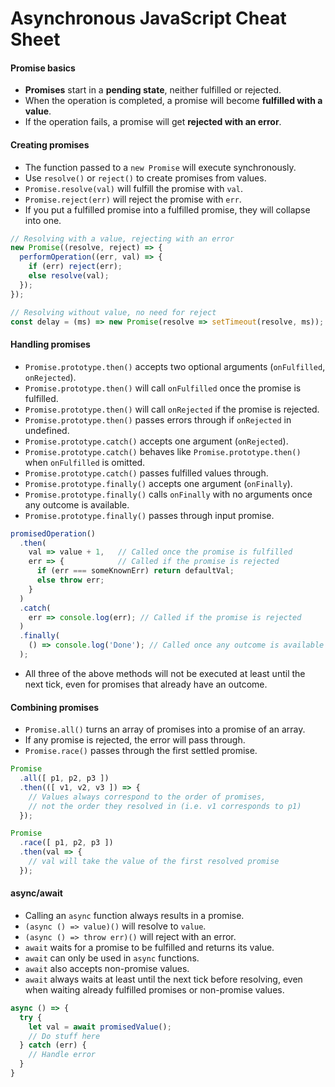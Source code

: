 # Asynchronous JavaScript Cheat Sheet

#### Promise basics

* **Promises** start in a **pending state**, neither fulfilled or rejected.
* When the operation is completed, a promise will become **fulfilled with a value**.
* If the operation fails, a promise will get **rejected with an error**.

#### Creating promises

* The function passed to a `new Promise` will execute synchronously.
* Use `resolve()` or `reject()` to create promises from values.
* `Promise.resolve(val)` will fulfill the promise with `val`.
* `Promise.reject(err)` will reject the promise with `err`.
* If you put a fulfilled promise into a fulfilled promise, they will collapse into one.

```js
// Resolving with a value, rejecting with an error
new Promise((resolve, reject) => {
  performOperation((err, val) => {
    if (err) reject(err);
    else resolve(val);
  });
});

// Resolving without value, no need for reject
const delay = (ms) => new Promise(resolve => setTimeout(resolve, ms));
```

#### Handling promises

* `Promise.prototype.then()` accepts two optional arguments (`onFulfilled`, `onRejected`).
* `Promise.prototype.then()` will call `onFulfilled` once the promise is fulfilled.
* `Promise.prototype.then()` will call `onRejected` if the promise is rejected.
* `Promise.prototype.then()` passes errors through if `onRejected` in undefined.
* `Promise.prototype.catch()` accepts one argument (`onRejected`).
* `Promise.prototype.catch()` behaves like `Promise.prototype.then()` when `onFulfilled` is omitted.
* `Promise.prototype.catch()` passes fulfilled values through.
* `Promise.prototype.finally()` accepts one argument (`onFinally`).
* `Promise.prototype.finally()` calls `onFinally` with no arguments once any outcome is available.
* `Promise.prototype.finally()` passes through input promise.

```js
promisedOperation()
  .then(
    val => value + 1,   // Called once the promise is fulfilled
    err => {            // Called if the promise is rejected
      if (err === someKnownErr) return defaultVal;
      else throw err;
    }
  )
  .catch(
    err => console.log(err); // Called if the promise is rejected
  )
  .finally(
    () => console.log('Done'); // Called once any outcome is available
  );
```

* All three of the above methods will not be executed at least until the next tick, even for promises that already have an outcome.

#### Combining promises

* `Promise.all()` turns an array of promises into a promise of an array.
* If any promise is rejected, the error will pass through.
* `Promise.race()` passes through the first settled promise.

```js
Promise
  .all([ p1, p2, p3 ])
  .then(([ v1, v2, v3 ]) => {
    // Values always correspond to the order of promises,
    // not the order they resolved in (i.e. v1 corresponds to p1)
  });

Promise
  .race([ p1, p2, p3 ])
  .then(val => {
    // val will take the value of the first resolved promise
  });
```

#### async/await

* Calling an `async` function always results in a promise.
* `(async () => value)()` will resolve to `value`.
* `(async () => throw err)()` will reject with an error.
* `await` waits for a promise to be fulfilled and returns its value.
* `await` can only be used in `async` functions.
* `await` also accepts non-promise values.
* `await` always waits at least until the next tick before resolving, even when waiting already fulfilled promises or non-promise values.

```js
async () => {
  try {
    let val = await promisedValue();
    // Do stuff here
  } catch (err) {
    // Handle error
  }
}
```
